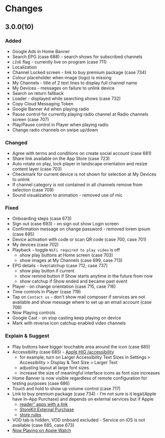 # Changes

## 3.0.0(10)

### Added
- Google Ads in Home Banner
- Search EPG (case 688) - search shows for subscribed channels
- `LIVE` flag - currently live on program (case 711)
- Localization
- Channel Locked screen - link to buy premium package (case 734)
- Colour placeholder when image (logo) is missing 
- My Channels - title of 2 text lines to display full channel name
- My Devices - messages on failure to unlink device
- Search on return fallback
- Loader - displayed while searching shows (case 732)
- Copy Cloud Messaging Token
- Google Banner Ad when playing radio
- Pause control for currently playing radio channel at Radio channels screen (case 707)
- Play/Pause control in Player when playing radio
- Change radio channels on swipe up/down

### Changed
- Agree with terms and conditions on create social account (case 681)
- Share link available on the App Store (case 723)
- Auto rotate on play, lock player in landscape orientation and resize content layer (case 703)
- Checkmark for current device is not shown for selection at My Devices to unlink
- If channel category is not contained in all channels remove from selection (case 709)
- Sound visualization to animation - removed use of mic

### Fixed
- Onboarding steps (case 673)
- Sign out (case 693) - on sign out show Login screen
- Confirmation message on change password - removed lorem ipsum (case 695)
- Device activation with code or scan QR code (case 700, case 701)
- My devices (case 702)
- Playback - toggle `WiFi required to play video` is off
    - show play buttons at Home screen (case 703)
    - show images at My Channels (case 699, case 713)
- EPG details - live/catchup (case 712, case 737) 
    - show play button if current
    - show remind button if Show starts anytime in the future from now
    - show catchup if Show ended and became past event
- Player - on change orientation (case 715, case 716)
- Time controls in Player (case 719)
- Tap on `Contact us` - don't show mail composer if services are not available and show message where to set up an email account (case 706)
- Now Playing controls
- Google Cast - on stop casting keep playing on device
- Mark with reverse icon catchup enabled video channels

### Explain & Suggest
- Play buttons have bigger touchable area around the icon (case 685)
- Accessibility (case 685) - [Apple HIG /accessibility](https://developer.apple.com/design/human-interface-guidelines/foundations/accessibility)
    - for example, turn on Larger Accessibility Text Sizes in Settings > Accessibility > Display & Text Size > Larger Text
    - adjusting layout at large font sizes
    - increase the size of meaningful interface icons as font size increases
- Home Banner is now visible regardless of remote configuration for testing purposes (case 686)
- Touch and hold to show up volume control (case 717)
- Link to buy premium package (case 734) - I'm not sure is it legal(Apple have In-App Purchase) and depends on external services but if Apple 
    - [reader” apps with a link](https://developer.apple.com/support/reader-apps/) 
    - [StoreKit External Purchase](https://developer.apple.com/support/storekit-external-entitlement/)
    - [store rules](https://support.stripe.com/questions/changes-to-mobile-app-store-rules#apple-updates)
- VOD tab is hidden, VOD onboard excluded - Service on iOS is not available (case 685, case 673)
- [Now Playing on Apple Watch](https://support.apple.com/en-gb/guide/watch/apd4ea5db227/watchos)




